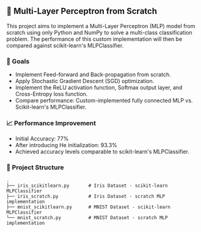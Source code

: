 ## 🧠 Multi-Layer Perceptron from Scratch
This project aims to implement a Multi-Layer Perceptron (MLP) model from scratch using only Python and NumPy to solve a multi-class classification problem. The performance of this custom implementation will then be compared against scikit-learn's MLPClassifier.

### 📌 Goals
- Implement Feed-forward and Back-propagation from scratch.
- Apply Stochastic Gradient Descent (SGD) optimization.
- Implement the ReLU activation function, Softmax output layer, and Cross-Entropy loss function.
- Compare performance: Custom-implemented fully connected MLP vs. Scikit-learn's MLPClassifier.

### 📈 Performance Improvement
- Initial Accuracy: 77%
- After introducing He initialization: 93.3%
- Achieved accuracy levels comparable to scikit-learn's MLPClassifier.

### 📁 Project Structure
```
.
├── iris_scikitlearn.py       # Iris Dataset - scikit-learn MLPClassifier
├── iris_scratch.py           # Iris Dataset - scratch MLP implementation
├── mnist_scikitlearn.py      # MNIST Dataset - scikit-learn MLPClassifier
└── mnist_scratch.py          # MNIST Dataset - scratch MLP implementation
```
